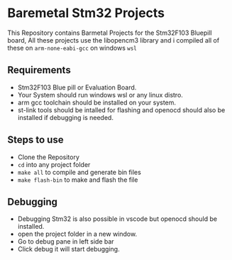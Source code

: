 # Baremetal Stm32 Projects

This Repository contains Barmetal Projects for the Stm32F103 Bluepill board, All these projects use the libopencm3 library and i compiled all of these on `arm-none-eabi-gcc` on windows `wsl`

## Requirements

- Stm32F103 Blue pill or Evaluation Board.
- Your System should run windows wsl or any linux distro.
- arm gcc toolchain should be installed on your system.
- st-link tools should be intalled for flashing and openocd should also be installed if debugging is needed.

## Steps to use

- Clone the Repository
- `cd` into any project folder
- `make all` to compile and generate bin files
- `make flash-bin` to make and flash the file

## Debugging

- Debugging Stm32 is also possible in vscode but openocd should be installed.
- open the project folder in a new window.
- Go to debug pane in left side bar
- Click debug it will start debugging.
